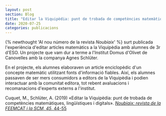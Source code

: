 ```yaml
---
layout: post
section: Blog
title: "Editar la Viquipèdia: punt de trobada de competències matemàtiques, lingüístiques i digitals"
date: 2020-07-25
categories: publicacions
---
```


{% newthought 'Al nou número de la revista _Noubiaix_' %} surt publicada
l'experiència d'editar articles matemàtics a la Viquipèdia amb alumnes de 3r
d'ESO. Un projecte que vam dur a terme a l'Institut Domus d'Olivet de
Canovelles amb la companya Agnes Schlüter.

En el projecte, els alumnes elaboraven un article enciclopèdic d'un concepte
matemàtic utilitzant fonts d'informació fiables. Així, els alumnes passaven de
ser mers consumidors a editors de la Viquipèdia i podien interactuar amb la
comunitat editora, tot rebent avaluacions i recomanacions d'experts externs a
l'institut.

Cuquet, M., Schlüter, A. (2019) «Editar la Viquipèdia: punt de trobada de competències matemàtiques, lingüístiques i digitals». [_Noubiaix: revista de la FEEMCAT i la SCM, 45_, 44-55](https://www.raco.cat/index.php/Noubiaix/article/view/371593)

